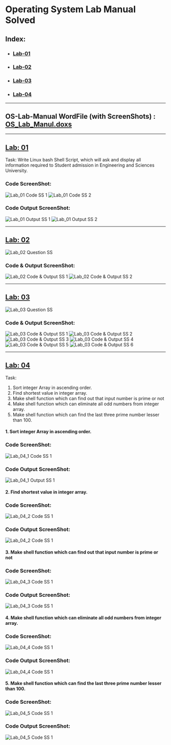 # Operating System Lab Manual Solved
## Index:
- ### [Lab-01](https://github.com/H-R-S/OS-Lab-Manual/blob/main/Lab_01/Lab_01.md)
- ### [Lab-02](https://github.com/H-R-S/OS-Lab-Manual/blob/main/Lab_02/Lab_02.md)
- ### [Lab-03](https://github.com/H-R-S/OS-Lab-Manual/blob/main/Lab_03/Lab_03.md)
- ### [Lab-04](https://github.com/H-R-S/OS-Lab-Manual/blob/main/Lab_04/Lab_04.md)
___
## OS-Lab-Manual WordFile (with ScreenShots) : [OS_Lab_Manul.doxs](https://github.com/H-R-S/OS-Lab-Manual/blob/main/WordFile/HRS_Operating%20System%20Lab%20Manual%20(Solved).docx)
___
## [Lab: 01](https://github.com/H-R-S/OS-Lab-Manual/blob/main/Lab_01/Readme/Lab_01.md)
Task: 
Write Linux bash Shell Script, which will ask and display all information required to Student admission in Engineering and Sciences University.
### Code ScreenShot:
![Lab_01 Code SS 1](https://github.com/H-R-S/OS-Lab-Manual/blob/main/Lab_01/ScreenShots/Code/ss1.JPG)
![Lab_01 Code SS 2](https://github.com/H-R-S/OS-Lab-Manual/blob/main/Lab_01/ScreenShots/Code/ss2.JPG)
### Code Output ScreenShot:
![Lab_01 Output SS 1](https://github.com/H-R-S/OS-Lab-Manual/blob/main/Lab_01/ScreenShots/Output/ss1.JPG)
![Lab_01 Output SS 2](https://github.com/H-R-S/OS-Lab-Manual/blob/main/Lab_01/ScreenShots/Output/ss2.JPG)
___
## [Lab: 02](https://github.com/H-R-S/OS-Lab-Manual/blob/main/Lab_02/Readme/Lab_02.md)
![Lab_02 Question SS](https://github.com/H-R-S/OS-Lab-Manual/blob/main/Lab_02/ScreenShots/Question/ss1.JPG)
### Code & Output ScreenShot:
![Lab_02 Code & Output SS 1](https://github.com/H-R-S/OS-Lab-Manual/blob/main/Lab_02/ScreenShots/Code%20%26%20Output/ss1.JPG)
![Lab_02 Code & Output SS 2](https://github.com/H-R-S/OS-Lab-Manual/blob/main/Lab_02/ScreenShots/Code%20%26%20Output/ss2.JPG)
___
## [Lab: 03](https://github.com/H-R-S/OS-Lab-Manual/blob/main/Lab_03/Readme/Lab_03.md)
![Lab_03 Question SS](https://github.com/H-R-S/OS-Lab-Manual/blob/main/Lab_03/ScreenShots/Question/ss1.JPG)
### Code & Output ScreenShot:
![Lab_03 Code & Output SS 1](https://github.com/H-R-S/OS-Lab-Manual/blob/main/Lab_03/ScreenShots/Code%20%26%20Output/ss1.JPG)
![Lab_03 Code & Output SS 2](https://github.com/H-R-S/OS-Lab-Manual/blob/main/Lab_03/ScreenShots/Code%20%26%20Output/ss2.JPG)
![Lab_03 Code & Output SS 3](https://github.com/H-R-S/OS-Lab-Manual/blob/main/Lab_03/ScreenShots/Code%20%26%20Output/ss3.JPG)
![Lab_03 Code & Output SS 4](https://github.com/H-R-S/OS-Lab-Manual/blob/main/Lab_03/ScreenShots/Code%20%26%20Output/ss4.JPG)
![Lab_03 Code & Output SS 5](https://github.com/H-R-S/OS-Lab-Manual/blob/main/Lab_03/ScreenShots/Code%20%26%20Output/ss5.JPG)
![Lab_03 Code & Output SS 6](https://github.com/H-R-S/OS-Lab-Manual/blob/main/Lab_03/ScreenShots/Code%20%26%20Output/ss6.JPG)
___
## [Lab: 04](https://github.com/H-R-S/OS-Lab-Manual/blob/main/Lab_04/Readme/Lab_04.md)
Task: 
1.	Sort integer Array in ascending order.
2.	Find shortest value in integer array.
3.	Make shell function which can find out that input number is prime or not
4.	Make shell function which can eliminate all odd numbers from integer array.
5.	Make shell function which can find the last three prime number lesser than 100. 
#### 1. Sort integer Array in ascending order.
### Code ScreenShot:
![Lab_04_1 Code SS 1](https://github.com/H-R-S/OS-Lab-Manual/blob/main/Lab_04/ScreenShots/part_01/Code/ss1.jpg)
### Code Output ScreenShot:
![Lab_04_1 Output SS 1](https://github.com/H-R-S/OS-Lab-Manual/blob/main/Lab_04/ScreenShots/part_01/Output/ss1.jpg)
#### 2. Find shortest value in integer array.
### Code ScreenShot:
![Lab_04_2 Code SS 1](https://github.com/H-R-S/OS-Lab-Manual/blob/main/Lab_04/ScreenShots/part_02/Code/ss1.jpg)
### Code Output ScreenShot:
![Lab_04_2 Code SS 1](https://github.com/H-R-S/OS-Lab-Manual/blob/main/Lab_04/ScreenShots/part_02/Output/ss1.jpg)
#### 3.	Make shell function which can find out that input number is prime or not
### Code ScreenShot:
![Lab_04_3 Code SS 1](https://github.com/H-R-S/OS-Lab-Manual/blob/main/Lab_04/ScreenShots/part_03/Code/ss1.JPG)
### Code Output ScreenShot:
![Lab_04_3 Code SS 1](https://github.com/H-R-S/OS-Lab-Manual/blob/main/Lab_04/ScreenShots/part_03/Output/ss1.jpg)
#### 4.	Make shell function which can eliminate all odd numbers from integer array.
### Code ScreenShot:
![Lab_04_4 Code SS 1](https://github.com/H-R-S/OS-Lab-Manual/blob/main/Lab_04/ScreenShots/part_04/Code/ss1.JPG)
### Code Output ScreenShot:
![Lab_04_4 Code SS 1](https://github.com/H-R-S/OS-Lab-Manual/blob/main/Lab_04/ScreenShots/part_04/Output/ss1.JPG)
#### 5.	Make shell function which can find the last three prime number lesser than 100.
### Code ScreenShot:
![Lab_04_5 Code SS 1](https://github.com/H-R-S/OS-Lab-Manual/blob/main/Lab_04/ScreenShots/part_05/Code/ss1.JPG)
### Code Output ScreenShot:
![Lab_04_5 Code SS 1](https://github.com/H-R-S/OS-Lab-Manual/blob/main/Lab_04/ScreenShots/part_05/Output/ss1.JPG)